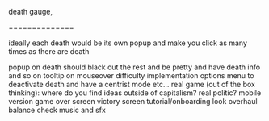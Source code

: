 
death gauge, 


==============

ideally each death would be its own popup and make you click as many times as there are death

popup on death should black out the rest and be pretty and have death info and so on
tooltip on mouseover
difficulty implementation
options menu to deactivate death and have a centrist mode etc...
real game (out of the box thinking): where do you find ideas outside of capitalism? real politic?
mobile version
game over screen
victory screen
tutorial/onboarding
look overhaul
balance check
music and sfx

